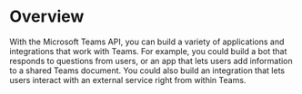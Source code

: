 # Overview

With the Microsoft Teams API, you can build a variety of applications and
integrations that work with Teams. For example, you could build a bot that
responds to questions from users, or an app that lets users add information to
a shared Teams document. You could also build an integration that lets users
interact with an external service right from within Teams.
